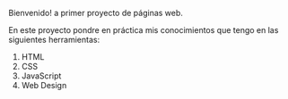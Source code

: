 Bienvenido! a primer proyecto de páginas web.

En este proyecto pondre en práctica mis conocimientos que tengo en las 
siguientes herramientas:

1) HTML
2) CSS
3) JavaScript
4) Web Design
